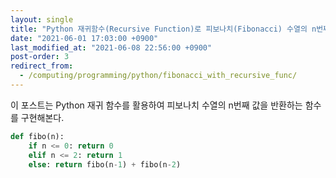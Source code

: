 ```yaml
---
layout: single
title: "Python 재귀함수(Recursive Function)로 피보나치(Fibonacci) 수열의 n번째 값을 반환하는 함수 구현"
date: "2021-06-01 17:03:00 +0900"
last_modified_at: "2021-06-08 22:56:00 +0900"
post-order: 3
redirect_from:
  - /computing/programming/python/fibonacci_with_recursive_func/
---
```

이 포스트는 Python 재귀 함수를 활용하여 피보나치 수열의 n번째 값을 반환하는 함수를 구현해본다.

```python
def fibo(n):
    if n <= 0: return 0
    elif n <= 2: return 1
    else: return fibo(n-1) + fibo(n-2)
```
